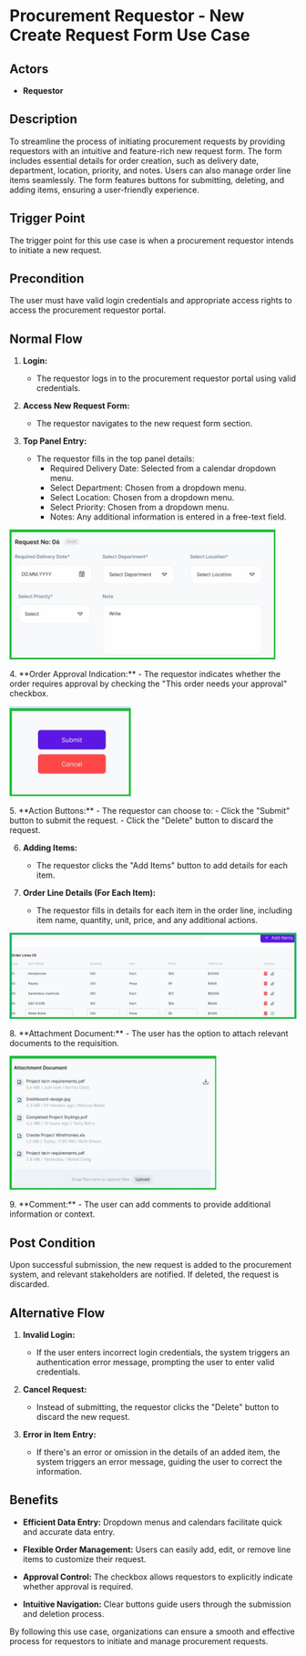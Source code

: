 # Procurement Requestor - New Create Request Form Use Case

## Actors
- **Requestor**

## Description
To streamline the process of initiating procurement requests by providing requestors with an intuitive and feature-rich new request form. The form includes essential details for order creation, such as delivery date, department, location, priority, and notes. Users can also manage order line items seamlessly. The form features buttons for submitting, deleting, and adding items, ensuring a user-friendly experience.

## Trigger Point
The trigger point for this use case is when a procurement requestor intends to initiate a new request.

## Precondition
The user must have valid login credentials and appropriate access rights to access the procurement requestor portal.

## Normal Flow

1. **Login:**
   - The requestor logs in to the procurement requestor portal using valid credentials.

2. **Access New Request Form:**
   - The requestor navigates to the new request form section.

3. **Top Panel Entry:**
   - The requestor fills in the top panel details:
     - Required Delivery Date: Selected from a calendar dropdown menu.
     - Select Department: Chosen from a dropdown menu.
     - Select Location: Chosen from a dropdown menu.
     - Select Priority: Chosen from a dropdown menu.
     - Notes: Any additional information is entered in a free-text field.
<p>
   <img src="../images/toppannel1.jpg">
   </p>
4. **Order Approval Indication:**
   - The requestor indicates whether the order requires approval by checking the "This order needs your approval" checkbox.
<p>
   <img src="../images/submit.jpg">
   </p>
5. **Action Buttons:**
   - The requestor can choose to:
     - Click the "Submit" button to submit the request.
     - Click the "Delete" button to discard the request.

6. **Adding Items:**
   - The requestor clicks the "Add Items" button to add details for each item.

7. **Order Line Details (For Each Item):**
   - The requestor fills in details for each item in the order line, including item name, quantity, unit, price, and any additional actions.
<p>
   <img src="../images/orderline4.jpg">
   </p>
8. **Attachment Document:**
   - The user has the option to attach relevant documents to the requisition.
<p>
   <img src="../images/attachment.jpg">
   </p>
9. **Comment:**
   - The user can add comments to provide additional information or context.

## Post Condition
Upon successful submission, the new request is added to the procurement system, and relevant stakeholders are notified. If deleted, the request is discarded.

## Alternative Flow

1. **Invalid Login:**
   - If the user enters incorrect login credentials, the system triggers an authentication error message, prompting the user to enter valid credentials.

2. **Cancel Request:**
   - Instead of submitting, the requestor clicks the "Delete" button to discard the new request.

3. **Error in Item Entry:**
   - If there's an error or omission in the details of an added item, the system triggers an error message, guiding the user to correct the information.

## Benefits
- **Efficient Data Entry:**
  Dropdown menus and calendars facilitate quick and accurate data entry.
  
- **Flexible Order Management:**
  Users can easily add, edit, or remove line items to customize their request.
  
- **Approval Control:**
  The checkbox allows requestors to explicitly indicate whether approval is required.
  
- **Intuitive Navigation:**
  Clear buttons guide users through the submission and deletion process.

By following this use case, organizations can ensure a smooth and effective process for requestors to initiate and manage procurement requests.
